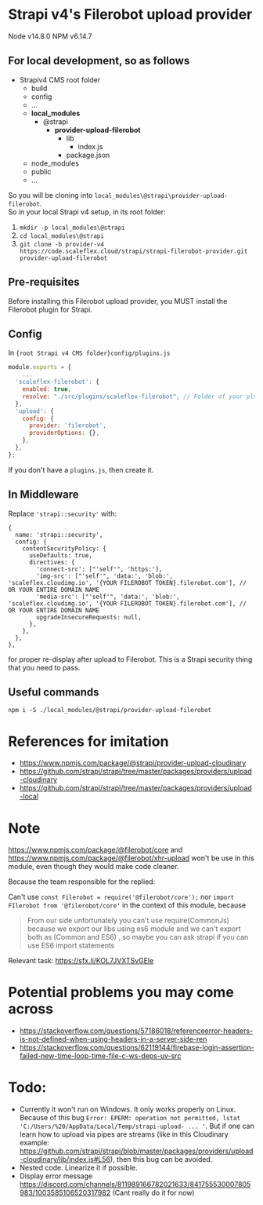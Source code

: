 # Strapi v4's Filerobot upload provider

Node v14.8.0
NPM v6.14.7

## For local development, so as follows

- Strapiv4 CMS root folder
	- build
	- config
	- ...
	- **local_modules**
		- @strapi
			- **provider-upload-filerobot**
				- lib
					- index.js
				- package.json
	- node_modules
	- public
	- ...

So you will be cloning into `local_modules\@strapi\provider-upload-filerobot`.   
So in your local Strapi v4 setup, in its root folder:   
1. `mkdir -p local_modules\@strapi`
2. `cd local_modules\@strapi`
3. `git clone -b provider-v4 https://code.scaleflex.cloud/strapi/strapi-filerobot-provider.git provider-upload-filerobot`


## Pre-requisites

Before installing this Filerobot upload provider, you MUST install the Filerobot plugin for Strapi.

## Config

In `{root Strapi v4 CMS folder}config/plugins.js`

```js
module.exports = {
	...
  'scaleflex-filerobot': {
    enabled: true,
    resolve: "./src/plugins/scaleflex-filerobot", // Folder of your plugin
  },
  'upload': {
    config: {
      provider: 'filerobot',
      providerOptions: {},
    },
  },
};
```
If you don't have a `plugins.js`, then create it.

## In Middleware

Replace `'strapi::security'` with:

```
{
  name: 'strapi::security',
  config: {
    contentSecurityPolicy: {
      useDefaults: true,
      directives: {
        'connect-src': ["'self'", 'https:'],
        'img-src': ["'self'", 'data:', 'blob:', 'scaleflex.cloudimg.io', '{YOUR FILEROBOT TOKEN}.filerobot.com'], // OR YOUR ENTIRE DOMAIN NAME
        'media-src': ["'self'", 'data:', 'blob:', 'scaleflex.cloudimg.io', '{YOUR FILEROBOT TOKEN}.filerobot.com'], // OR YOUR ENTIRE DOMAIN NAME
        upgradeInsecureRequests: null,
      },
    },
  },
},
```

for proper re-display after upload to Filerobot. This is a Strapi security thing that you need to pass.

## Useful commands

`npm i -S ./local_modules/@strapi/provider-upload-filerobot`

# References for imitation

- https://www.npmjs.com/package/@strapi/provider-upload-cloudinary
- https://github.com/strapi/strapi/tree/master/packages/providers/upload-cloudinary
- https://github.com/strapi/strapi/tree/master/packages/providers/upload-local

# Note

https://www.npmjs.com/package/@filerobot/core and https://www.npmjs.com/package/@filerobot/xhr-upload won't be use in this module, even though they would make code cleaner.

Because the team responsible for the replied:

Can't use `const Filerobot = require('@filerobot/core');` nor `import FIlerobot from '@filerobot/core'` in the context of this module, because

> From our side unfortunately you can't use require(CommonJs) because we export our libs using es6 module and we can't export both as (Common and ES6) , so maybe you can ask strapi if you can use ES6 import statements

Relevant task: https://sfx.li/KOL7JVXTSvGEle

# Potential problems you may come across

- https://stackoverflow.com/questions/57186018/referenceerror-headers-is-not-defined-when-using-headers-in-a-server-side-ren
- https://stackoverflow.com/questions/62119144/firebase-login-assertion-failed-new-time-loop-time-file-c-ws-deps-uv-src

# Todo:

- Currently it won't run on Windows. It only works properly on Linux. Because of this bug `Error: EPERM: operation not permitted, lstat 'C:/Users/%20/AppData/Local/Temp/strapi-upload- ... '`. But if one can learn how to upload via pipes are streams (like in this Cloudinary example: https://github.com/strapi/strapi/blob/master/packages/providers/upload-cloudinary/lib/index.js#L56), then this bug can be avoided.
- Nested code. Linearize it if possible.
- Display error message https://discord.com/channels/811989166782021633/841755530007805983/1003585106520317982 (Cant really do it for now)

